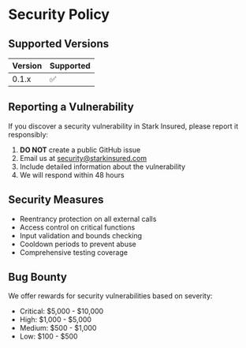 # Security Policy

## Supported Versions

| Version | Supported          |
| ------- | ------------------ |
| 0.1.x   | :white_check_mark: |

## Reporting a Vulnerability

If you discover a security vulnerability in Stark Insured, please report it responsibly:

1. **DO NOT** create a public GitHub issue
2. Email us at security@starkinsured.com
3. Include detailed information about the vulnerability
4. We will respond within 48 hours

## Security Measures

- Reentrancy protection on all external calls
- Access control on critical functions
- Input validation and bounds checking
- Cooldown periods to prevent abuse
- Comprehensive testing coverage

## Bug Bounty

We offer rewards for security vulnerabilities based on severity:
- Critical: $5,000 - $10,000
- High: $1,000 - $5,000
- Medium: $500 - $1,000
- Low: $100 - $500
